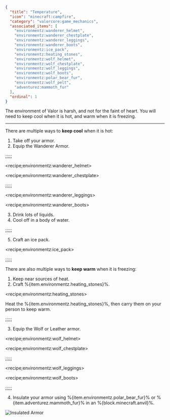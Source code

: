 ```json
{
  "title": "Temperature",
  "icon": "minecraft:campfire", 
  "category": "valorcore:game_mechanics",
  "associated_items": [
    "environmentz:wanderer_helmet",
    "environmentz:wanderer_chestplate",
    "environmentz:wanderer_leggings",
    "environmentz:wanderer_boots",
    "environmentz:ice_pack",
    "environmentz:heating_stones",
    "environmentz:wolf_helmet",
    "environmentz:wolf_chestplate",
    "environmentz:wolf_leggings",
    "environmentz:wolf_boots",
    "environmentz:polar_bear_fur",
    "environmentz:wolf_pelt",
    "adventurez:mammoth_fur"
  ],
  "ordinal": 1
}
```

The environment of Valor is harsh, and not for the faint of heart. You will need to keep cool when it is hot, and warm when it is freezing.

---

There are multiple ways to **keep cool** when it is hot:

1. Take off your armor.
2. Equip the Wanderer Armor.

;;;;;

<recipe;environmentz:wanderer_helmet>

<recipe;environmentz:wanderer_chestplate>

;;;;;

<recipe;environmentz:wanderer_leggings>

<recipe;environmentz:wanderer_boots>

3. Drink lots of liquids.
4. Cool off in a body of water.

;;;;;

5. Craft an ice pack.

<recipe;environmentz:ice_pack>

;;;;;

There are also multiple ways to **keep warm** when it is freezing:

1. Keep near sources of heat.
2. Craft %{item.environmentz.heating_stones}%.

<recipe;environmentz:heating_stones>

Heat the %{item.environmentz.heating_stones}%, then carry them on your person to keep warm.

;;;;;

3. Equip the Wolf or Leather armor.

<recipe;environmentz:wolf_helmet>

<recipe;environmentz:wolf_chestplate>

;;;;;

<recipe;environmentz:wolf_leggings>

<recipe;environmentz:wolf_boots>

;;;;;

4. Insulate your armor using %{item.environmentz.polar_bear_fur}% or %{item.adventurez.mammoth_fur}% in an %{block.minecraft.anvil}%.

![Insulated Armor](valorcore:textures/miscellaneous/insulated_armor.png,fit)